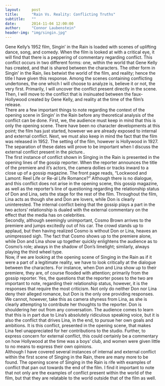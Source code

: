 ```yaml
---
layout:     post
title:      "Rain Vs. Reality: Conflicting Truths"
subtitle:   ""
date:       2014-11-04 12:00:00
author:     "Connor Laubenstein"
header-img: "img/singin.jpg"
---
```


<p>Gene Kelly’s 1952 film, Singin’ in the Rain is loaded with scenes of uplifting dance, song, and comedy.  When the film is looked at with a critical eye, it will find that there is a peppering of commentary regarding conflict.  This conflict occurs in two different forms: one, within the world that Gene Kelly has created, and that is shared between the characters.  The other form in Singin’ in the Rain, lies betwixt the world of the film, and reality; hence the title I have given this response.  Among the scenes containing conflicting undertones, the one which I will choose to analyze is, believe it or not, the very first.  Primarily, I will uncover the conflict present directly in the scene.  Then, I will move to the conflict that is insinuated between the faux-Hollywood created by Gene Kelly, and reality at the time of the film’s release.<br>
	There are a few important things to note regarding the context of the opening scene in Singin’ in the Rain before any theoretical analysis of the conflict can be done.  First, we, the audience must keep in mind that this is only the opening scene.  There have been no character developments at this point; the film has just started, however we are already exposed to internal and external conflict.  Next, we must also keep in mind the fact that the film was released in 1952.  The setting of the film, however is Hollywood in 1927.  The separation of these dates will prove to be important when I discuss the external conflict present in the picture..<br>
	The first instance of conflict shown in Singing in the Rain is presented in the opening lines of the gossip reporter.  When the reporter announces the title of the premiere and it’s actors, the camera dollies or tracks inward to a close up of a gossip magazine.  The front page reads, “Lockwood and Lamont: Reel Life or Re-al Life Romance?”  Although there is no dialogue, and this conflict does not arise in the opening scene, this gossip magazine, as well as the reporter’s line of questioning regarding the relationship status of Don and Lina, sets the stage for the rest of the film.  Throughout the film, Lina acts as though she and Don are lovers, while Don is clearly uninterested.  The internal conflict being that the gossip plays a part in the two actors’ relationship is dualed with the external commentary on the effect that the media has on celebrities.<br>
	Secondly, although seemingly unimportant, Cosmo Brown arrives to the premiere and jumps excitedly out of his car.  The crowd stands up to applaud, but then having realized Cosmo is without Don or Lina, heaves an unimpressed sigh.  The fact that Cosmo shows up to the premiere alone, while Don and Lina show up together quickly enlightens the audience as to Cosmo’s role; always in the shadow of Don’s limelight; similarly, always playing the third wheel type.<br>
Now, if we are looking at the opening scene of Singing in the Rain as if it were a part of a legitimate reality, we have to look critically at the dialogue between the characters.  For instance, when Don and Lina show up to their premiere, they are, of course flooded with attention; primarily from the gossip reporter.  Yes, the questions that the reporter poses to the two are important to note, regarding their relationship status, however, it is the responses that require the most criticism.  Not only do neither Don nor Lina deny their alleged romance, but Don is the only one providing responses.  We cannot, however, take this as camera shyness from Lina, as she is clearly attempting to contribute her thoughts to the reporter.  Don is shouldering her out from any conversation.  The audience comes to learn that this is in part due to Lina’s absolutely ridiculous speaking voice, but it is also the conflict that drives Lina, in the end, to pursue her own goals and ambitions.  It is this conflict, presented in the opening scene, that makes Lina feel unappreciated for her contributions to the studio.  Further, to express concern for external conflict, this could certainly be a commentary on how Hollywood at the time was a boys’ club, and women were given little to no means to express their own opinions.<br>
Although I have covered several instances of internal and external conflict within the first scene of Singing in the Rain, there are many more to be found.  The opening scene of Singing in the Rain is rife with examples of conflict that pan out towards the end of the film.  I find it important to note that not only are the examples of conflict present within the world of the film, but that they are relatable to the world outside that of the film as well.</p>
